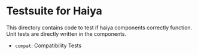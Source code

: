 # Testsuite for Haiya

This directory contains code to test if haiya components correctly function.
Unit tests are directly written in the components.

- `compat`: Compatibility Tests
